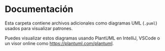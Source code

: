 # Documentación

Esta carpeta contiene archivos adicionales como diagramas UML (`.puml`) usados para visualizar patrones.

Puedes visualizar estos diagramas usando PlantUML en IntelliJ, VSCode o un visor online como https://plantuml.com/plantuml.